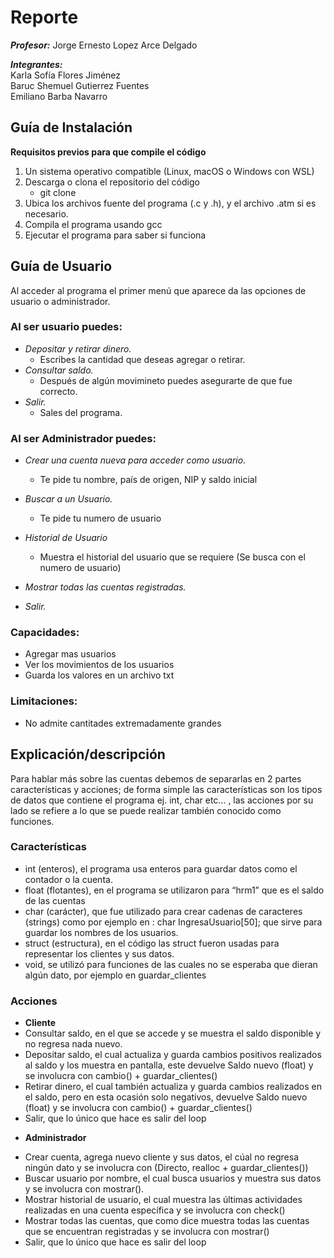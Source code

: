 # **Reporte**

***Profesor:*** Jorge Ernesto Lopez Arce Delgado

***Integrantes:***  
Karla Sofía Flores Jiménez  
Baruc Shemuel Gutierrez Fuentes  
Emiliano Barba Navarro  
  
  

## **Guía de Instalación**
**Requisitos previos para que compile el código**  
1. Un sistema operativo compatible (Linux, macOS o Windows con WSL)
2. Descarga o clona el repositorio del código
    -  git clone
3. Ubica los archivos fuente del programa (.c y .h), y el archivo .atm si es necesario.
4. Compila el programa usando gcc
5.  Ejecutar el programa para saber si funciona





## **Guía de Usuario**  
Al acceder al programa el primer menú que aparece da las opciones de usuario o administrador.    
### **Al ser usuario puedes:**    
- *Depositar y retirar dinero.*
    + Escribes la cantidad que deseas agregar o retirar.            
- *Consultar saldo.*
    + Después de algún movimineto puedes asegurarte de que fue correcto.  
- *Salir.*
    + Sales del programa.  
### **Al ser Administrador puedes:**  
- *Crear una cuenta nueva para acceder como usuario.*
    + Te pide tu nombre, país de origen, NIP y saldo inicial

- *Buscar a un Usuario.*
    + Te pide tu numero de usuario

- *Historial de Usuario*
    + Muestra el historial del usuario que se requiere (Se busca con el numero de usuario)

- *Mostrar todas las cuentas registradas.*
- *Salir.*
  
### **Capacidades:**
- Agregar mas usuarios  
- Ver los movimientos de los usuarios
- Guarda los valores en un archivo txt

### **Limitaciones:**  
- No admite cantitades extremadamente grandes


## **Explicación/descripción** 
Para hablar más sobre las cuentas debemos de separarlas en 2 partes características y acciones; de forma simple las características son los tipos de datos que contiene el programa ej. int, char etc… , las acciones por su lado se refiere a lo que se puede realizar también conocido como funciones.  

### **Características**
- int (enteros), el programa usa enteros para guardar datos como el contador o la cuenta.
- float (flotantes), en el programa se utilizaron para “hrm1” que es el saldo de las cuentas
- char (carácter), que fue utilizado para crear cadenas de caracteres (strings) como por ejemplo  en : char IngresaUsuario[50]; que sirve para guardar los nombres de los usuarios.
- struct (estructura), en el código las struct fueron usadas para representar los clientes y sus datos.
- void, se utilizó para funciones de las cuales no se esperaba que dieran algún dato, por ejemplo en guardar_clientes 
### **Acciones**
+ **Cliente**
+ Consultar saldo, en el que se accede y se muestra el saldo disponible y no regresa nada nuevo.
+ Depositar saldo, el cual actualiza y guarda cambios positivos realizados al saldo y los muestra en pantalla, este devuelve Saldo nuevo (float) y se involucra con cambio() + guardar_clientes()
+ Retirar dinero, el cual también actualiza y guarda cambios realizados en el saldo, pero en esta ocasión solo negativos, devuelve Saldo nuevo (float) y se involucra con cambio() + guardar_clientes()
+ Salir, que lo único que hace es salir del loop

- **Administrador**
+ Crear cuenta, agrega nuevo cliente y sus datos, el cúal no regresa ningún dato y se involucra con (Directo, realloc + guardar_clientes())
+ Buscar usuario por nombre, el cual busca usuarios y muestra sus datos y se involucra con mostrar().
+ Mostrar historial de usuario, el cual muestra las últimas actividades realizadas en una cuenta específica y se involucra con check()
+ Mostrar todas las cuentas, que como dice muestra todas las cuentas que se encuentran registradas y se involucra con mostrar()
 + Salir, que lo único que hace es salir del loop


